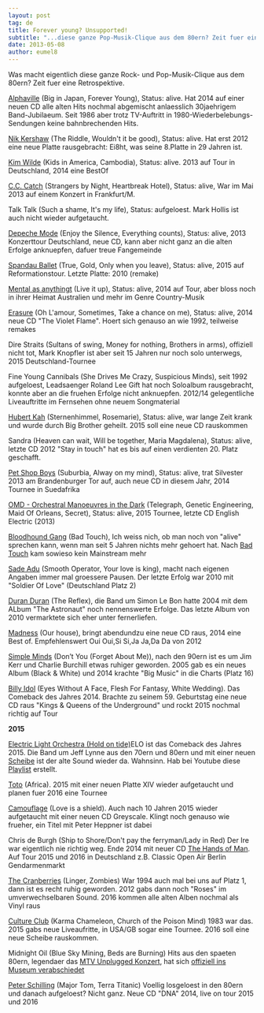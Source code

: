 ```yaml
---
layout: post
tag: de
title: Forever young? Unsupported!
subtitle: "...diese ganze Pop-Musik-Clique aus dem 80ern? Zeit fuer eine Retrospektive.nNik Kershaw (The Riddle, Wouldn't it be good, Status: alive. Hat erst 2012 eine neue Platte rausgebracht: Ei8ht, was seine 8.Platte in 29 Jahren ist.nKim Wilde (Kids in Ameri&hellip;"
date: 2013-05-08
author: eumel8
---
```


<p>Was macht eigentlich diese ganze Rock- und Pop-Musik-Clique aus dem 80ern? Zeit fuer eine Retrospektive.</p>
<p><a href="http://www.alphaville.info/t" target="_blank">Alphaville</a> (Big in Japan, Forever Young), Status: alive. Hat 2014 auf einer neuen CD alle alten Hits nochmal abgemischt anlaesslich 30jaehrigem Band-Jubilaeum. Seit 1986 aber trotz TV-Auftritt in 1980-Wiederbelebungs-Sendungen keine bahnbrechenden Hits.</p>
<p><a href="http://www.nikkershaw.net" target="_blank">Nik Kershaw</a> (The Riddle, Wouldn't it be good), Status: alive. Hat erst 2012 eine neue Platte rausgebracht: Ei8ht, was seine 8.Platte in 29 Jahren ist.</p>
<p><a href="http://www.kimwilde.com/" target="_blank">Kim Wilde</a> (Kids in America, Cambodia), Status: alive. 2013 auf Tour in Deutschland, 2014 eine BestOf</p>
<p><a href="http://www.cccatch.de/" target="_blank">C.C. Catch</a> (Strangers by Night, Heartbreak Hotel), Status: alive, War im Mai 2013 auf einem Konzert in Frankfurt/M.</p>
<p>Talk Talk (Such a shame, It's my life), Status: aufgeloest. Mark Hollis ist auch nicht wieder aufgetaucht.</p>
<p><a href="http://www.depechemode.com/" target="_blank">Depeche Mode</a> (Enjoy the Silence, Everything counts), Status: alive, 2013 Konzerttour Deutschland, neue CD, kann aber nicht ganz an die alten Erfolge anknuepfen, dafuer treue Fangemeinde</p>
<p><a href="http://www.spandauballet.com/" target="_blank">Spandau Ballet</a> (True, Gold, Only when you leave), Status: alive, 2015 auf Reformationstour. Letzte Platte: 2010 (remake)</p>
<p><a href="http://www.mentals.com.au/" target="_blank">Mental as anythingt</a> (Live it up), Status: alive, 2014 auf Tour, aber bloss noch in ihrer Heimat Australien und mehr im Genre Country-Musik</p>
<p><a href="http://www.erasureinfo.com/" target="_blank">Erasure</a> (Oh L'amour, Sometimes, Take a chance on me), Status: alive, 2014 neue CD "The Violet Flame". Hoert sich genauso an wie 1992, teilweise remakes</p>
<p>Dire Straits (Sultans of swing, Money for nothing, Brothers in arms), offiziell nicht tot, Mark Knopfler ist aber seit 15 Jahren nur noch solo unterwegs, 2015 Deutschland-Tournee</p>
<p>Fine Young Cannibals (She Drives Me Crazy, Suspicious Minds), seit 1992 aufgeloest, Leadsaenger Roland Lee Gift hat noch Soloalbum rausgebracht, konnte aber an die fruehen Erfolge nicht anknuepfen. 2012/14 gelegentliche Liveauftritte im Fernsehen ohne neuem Songmaterial</p>
<p><a href="http://www.hubert-kah.com/" target="_blank">Hubert Kah</a> (Sternenhimmel, Rosemarie), Status: alive, war lange Zeit krank und wurde durch Big Brother geheilt. 2015 soll eine neue CD rauskommen</p>
<p>Sandra (Heaven can wait, Will be together, Maria Magdalena), Status: alive, letzte CD 2012 "Stay in touch" hat es bis auf einen verdienten 20. Platz geschafft. </p>
<p><a href="http://www.petshopboys.co.uk/" target="_blank">Pet Shop Boys</a> (Suburbia, Alway on my mind), Status: alive, trat Silvester 2013 am Brandenburger Tor auf, auch neue CD in diesem Jahr, 2014 Tournee in Suedafrika</p>
<p><a href="http://www.omd.uk.com/" target="_blank">OMD - Orchestral Manoeuvres in the Dark</a> (Telegraph, Genetic Engineering, Maid Of Orleans, Secret), Status: alive, 2015 Tournee, letzte CD English Electric (2013)</p>
<p><a href="http://www.bloodhoundgang.com/" target="_blank">Bloodhound Gang</a> (Bad Touch), Ich weiss nich, ob man noch von "alive" sprechen kann, wenn man seit 5 Jahren nichts mehr gehoert hat. Nach <a href="https://www.youtube.com/watch?v=xat1GVnl8-k">Bad Touch</a> kam sowieso kein Mainstream mehr</p>
<p><a href="http://www.sade.com" target="_blank">Sade Adu</a> (Smooth Operator, Your love is king), macht nach eigenen Angaben immer mal groessere Pausen. Der letzte Erfolg war 2010 mit "Soldier Of Love" (Deutschland Platz 2)</p>
<p><a href="http://www.duranduran.com/" target="_blank">Duran Duran</a> (The Reflex), die Band um Simon Le Bon hatte 2004 mit dem ALbum "The Astronaut" noch nennenswerte Erfolge. Das letzte Album von 2010 vermarktete sich eher unter fernerliefen.</p>
<p><a href="http://www.madness.co.uk/" target="_blank">Madness</a> (Our house), bringt abendundzu eine neue CD raus, 2014 eine Best of. Empfehlenswert Oui Oui,Si Si,Ja Ja,Da Da von 2012</p>
<p><a href="http://www.simpleminds.com/" target="_blank">Simple Minds</a> (Don’t You (Forget About Me)), nach den 90ern ist es um Jim Kerr und Charlie Burchill etwas ruhiger geworden. 2005 gab es ein neues Album (Black &amp; White) und 2014 krachte "Big Music" in die Charts (Platz 16)</p>
<p><a href="http://billyidol.net/" target="_blank">Billy Idol</a> (Eyes Without A Face, Flesh For Fantasy, White Wedding). Das Comeback des Jahres 2014. Brachte zu seinem 59. Geburtstag eine neue CD raus "Kings &amp; Queens of the Underground" und rockt 2015 nochmal richtig auf Tour</p>
<p><strong>2015</strong></p>
<p><a href="http://jefflynneselo.com/" target="_blank">Electric Light Orchestra (Hold on tide)</a>ELO ist das Comeback des Jahres 2015. Die Band um Jeff Lynne aus den 70ern und 80ern und mit einer neuen <a href="http://astore.amazon.de/wunschzettelc-21/detail/B015RND9H0" target="_blank">Scheibe</a> ist der alte Sound wieder da. Wahnsinn. Hab bei Youtube diese <a href="https://www.youtube.com/playlist?list=PLBYczRi39Ez6TclhvO186BAU6bqmd5aPT" target="_blank">Playlist</a> erstellt.</p>
<p><a href="http://totoofficial.com/" target="_blank">Toto</a> (Africa). 2015 mit einer neuen Platte XIV wieder aufgetaucht und planen fuer 2016 eine Tournee</p>
<p><a href="http://www.camouflage-music.com/" target="_blank">Camouflage</a> (Love is a shield). Auch nach 10 Jahren 2015 wieder aufgetaucht mit einer neuen CD Greyscale. Klingt noch genauso wie frueher, ein Titel mit Peter Heppner ist dabei</p>
<p>Chris de Burgh (Ship to Shore/Don't pay the ferryman/Lady in Red) Der Ire war eigentlich nie richtig weg. Ende 2014 mit neuer CD <a href="http://astore.amazon.de/wunschzettelc-21/detail/B00LWTEVIU" target="_blank">The Hands of Man</a>. Auf Tour 2015 und 2016 in Deutschland z.B. Classic Open Air Berlin Gendarmenmarkt</p>
<p><a href="www.Cranberries.com" target="_blank">The Cranberries</a> (Linger, Zombies) War 1994 auch mal bei uns auf Platz 1, dann ist es recht ruhig geworden. 2012 gabs dann noch "Roses" im umverwechselbaren Sound. 2016 kommen alle alten Alben nochmal als Vinyl raus</p>
<p><a href="http://www.culture-club.co.uk" target="_blank">Culture Club</a> (Karma Chameleon, Church of the Poison Mind) 1983 war das. 2015 gabs neue Liveaufritte, in USA/GB sogar eine Tournee. 2016 soll eine neue Scheibe rauskommen.</p>
<p>Midnight Oil (Blue Sky Mining, Beds are Burning) Hits aus den spaeten 80ern, legendaer das <a href="https://www.youtube.com/watch?v=7VVnJ61TrTU" target="_blank">MTV Unplugged Konzert</a>, hat sich <a href="http://www.midnightoil.com/making-midnight-oil-newcastle-museum-20-february-2015-10-may-2015/" target="_blank">offiziell ins Museum verabschiedet</a></p>
<p><a href="http://www.peterschilling.com/" target="_blank">Peter Schilling</a> (Major Tom, Terra Titanic) Voellig losgeloest in den 80ern und danach aufgeloest? Nicht ganz. Neue CD "DNA" 2014, live on tour 2015 und 2016</p>
